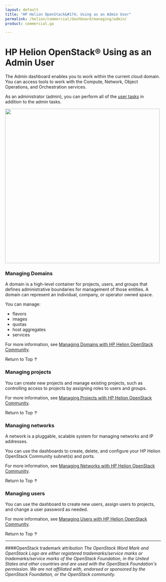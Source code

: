 ```yaml
---
layout: default
title: "HP Helion OpenStack&#174; Using as an Admin User"
permalink: /helion/commercial/dashboard/managing/admin/
product: commercial.ga

---
```

<!--UNDER REVISION-->

<script>

function PageRefresh {
onLoad="window.refresh"
}

PageRefresh();

</script>

<!--
<p style="font-size: small;"> <a href="/helion/commercial/ga1/install/">&#9664; PREV</a> | <a href="/helion/commercial/ga1/install-overview/">&#9650; UP</a> | <a href="/helion/commercial/ga1/">NEXT &#9654;</a> </p>
-->

# HP Helion OpenStack&#174; Using as an Admin User

The Admin dashboard enables you to work within the current cloud domain. You can access tools to work with the Compute, Network, Object Operations, and Orchestration services.</p>

As an administrator (admin), you can perform all of the <a href="/helion/community/dashboard/users/">user tasks</a> in addition to the admin tasks.</p>
<img src="media/HorizonUI_Admin_beta.png" alt="" width="500" />


### Managing Domains ###

A domain is a high-level container for projects, users, and groups that defines administrative boundaries for management of those entities. A domain can represent an individual, company, or operator owned space. </p>

You can manage:</p>

* flavors</li>
* images</li>
* quotas</li>
* host aggregates</li>
* services</li>

For more information, see <a href="/helion/commercial/dashboard/managing/domains/">Managing Domains with HP Helion OpenStack Community</a>.</p>

<a href="#top" style="padding:14px 0px 14px 0px; text-decoration: none;"> Return to Top &#8593; </a></p>


### Managing projects ###

You can create new projects and manage existing projects, such as controlling access to projects by assigning roles to users and groups.</p>

For more information, see <a href="/helion/commercial/dashboard/managing/projects/">Managing Projects with HP Helion OpenStack Community</a>.</p>

<a href="#top" style="padding:14px 0px 14px 0px; text-decoration: none;"> Return to Top &#8593; </a></p>


### Managing networks ###

A network is a pluggable, scalable system for managing networks and IP addresses.</p>

You can use the dashboards to create, delete, and configure your HP Helion OpenStack Community subnet(s) and ports.</p>

For more information, see <a href="/helion/commercial/dashboard/managing/networks/">Managing Networks with HP Helion OpenStack Community</a>.</p>

<a href="#top" style="padding:14px 0px 14px 0px; text-decoration: none;"> Return to Top &#8593; </a></p>


### Managing users ###

You can use the dashboard to create new users, assign users to projects, and change a user password as needed.</p>

For more information, see <a href="/helion/commercial/dashboard/managing/users/">Managing Users with HP Helion OpenStack Community</a>.</p>

<a href="#top" style="padding:14px 0px 14px 0px; text-decoration: none;"> Return to Top &#8593; </a></p>


<!-- Not  in UI yet
### Managing roles ###

You can use the dashboard to define user roles that can be used to control access to projects and domains. 

For more information, see [Managing Roles with HP Helion OpenStack Community](/helion/commercial/dashboard/managing/roles/).

<a href="#top" style="padding:14px 0px 14px 0px; text-decoration: none;"> Return to Top &#8593; </a></p>


### Managing instances ###

You can use the dashboards to manage instances created by other users. You can lock, pause, suspend a particular instance and you can also migrate an instance to a different host system. 
with minimal downtime (live migrate).

For more information, see [Managing Instances with HP Helion OpenStack Community](/helion/commercial/dashboard/instances/).
-->


----
####OpenStack trademark attribution
*The OpenStack Word Mark and OpenStack Logo are either registered trademarks/service marks or trademarks/service marks of the OpenStack Foundation, in the United States and other countries and are used with the OpenStack Foundation's permission. We are not affiliated with, endorsed or sponsored by the OpenStack Foundation, or the OpenStack community.*